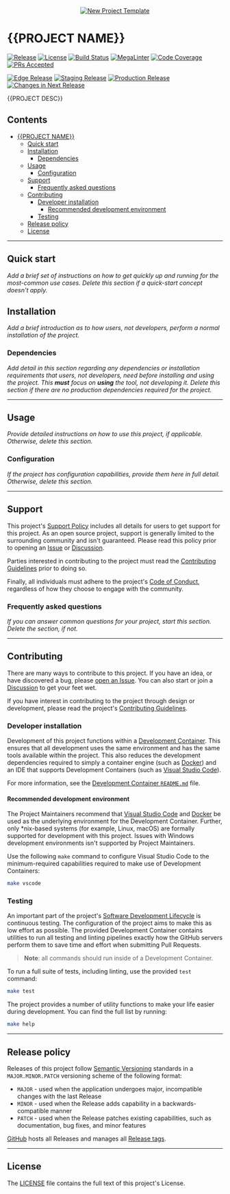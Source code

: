 <!-- markdownlint-disable MD041 MD033 -->
<!-- editorconfig-checker-disable -->

<!-- TODO - Update or remove the hero image. -->
<div align="center">
  <a href="https://github.com/andrewvaughan/template-core" target="blank" title="New Project Template">
    <!-- markdown-link-check-disable-next-line -->
    <img
      src="https://media.githubusercontent.com/media/andrewvaughan/template-assets/main/png/readme/template-banner-1897x499.png"
      alt="New Project Template"
      min-height="200px"
    />
  </a>
</div>
<!-- editorconfig-checker-enable -->

<!-- vale off -->

# {{PROJECT NAME}}

<!-- vale on -->

<!-- TODO - Update the URLs for these badges, below, to the appropriate state of the project. -->

[![Release][badge-release-img]][badge-release]
[![License][badge-license-img]][badge-license]
[![Build Status][badge-build-img]][badge-build]
[![MegaLinter][badge-megalinter-img]][badge-megalinter]
[![Code Coverage][badge-coverage-img]][badge-coverage]
[![PRs Accepted][badge-pr-rate-img]][badge-pr-rate]
<br/>

[![Edge Release][badge-rel-edge-img]][badge-rel-edge]
[![Staging Release][badge-rel-stage-img]][badge-rel-stage]
[![Production Release][badge-rel-prod-img]][badge-rel-prod]
[![Changes in Next Release][badge-changes-img]][badge-changes]

<!-- markdownlint-enable MD033 -->

{{PROJECT DESC}}

<!-- prettier-ignore-start -->
<!-- omit from toc -->
## Contents

- [{{PROJECT NAME}}](#project-name)
  - [Quick start](#quick-start)
  - [Installation](#installation)
    - [Dependencies](#dependencies)
  - [Usage](#usage)
    - [Configuration](#configuration)
  - [Support](#support)
    - [Frequently asked questions](#frequently-asked-questions)
  - [Contributing](#contributing)
    - [Developer installation](#developer-installation)
      - [Recommended development environment](#recommended-development-environment)
    - [Testing](#testing)
  - [Release policy](#release-policy)
  - [License](#license)

---
<!-- prettier-ignore-end -->

## Quick start

<!-- TODO - Add instructions for how to use (not develop) this utility quickly. -->

_Add a brief set of instructions on how to get quickly up and running for the most-common use cases. Delete this section
if a quick-start concept doesn't apply._

## Installation

<!-- TODO - Add instructions for how to perform a Production installation with all options. -->

_Add a brief introduction as to how users, not developers, perform a normal installation of the project._

### Dependencies

<!-- TODO - Add production dependency information. -->

_Add detail in this section regarding any dependencies or installation requirements that users, not developers, need
before installing and using the project. This **must** focus on **using** the tool, not developing it. Delete this
section if there are no production dependencies required for the project._

---

## Usage

<!-- TODO - Add usage instructions. -->

_Provide detailed instructions on how to use this project, if applicable. Otherwise, delete this section._

### Configuration

<!-- TODO - Add any configuration options and how to set them for the project. -->

_If the project has configuration capabilities, provide them here in full detail. Otherwise, delete this section._

---

## Support

This project's [Support Policy][support] includes all details for users to get support for this project. As an open
source project, support is generally limited to the surrounding community and isn't guaranteed. Please read this policy
prior to opening an [Issue][issues] or [Discussion][discussions].

Parties interested in contributing to the project must read the [Contributing Guidelines][contributing] prior to doing
so.

Finally, all individuals must adhere to the project's [Code of Conduct][code-of-conduct], regardless of how they choose
to engage with the community.

### Frequently asked questions

<!-- TODO - Add FAQ, if any. -->

_If you can answer common questions for your project, start this section. Delete the section, if not._

---

## Contributing

There are many ways to contribute to this project. If you have an idea, or have discovered a bug, please
[open an Issue][new-issue]. You can also start or join a [Discussion][discussions] to get your feet wet.

If you have interest in contributing to the project through design or development, please read the project's
[Contributing Guidelines][contributing].

### Developer installation

Development of this project functions within a [Development Container][devcontainer]. This ensures that all development
uses the same environment and has the same tools available within the project. This also reduces the development
dependencies required to simply a container engine (such as [Docker][docker]) and an IDE that supports Development
Containers (such as [Visual Studio Code][vs-code]).

For more information, see the [Development Container `README.md`][devcontainer-readme] file.

<!-- TODO - Add any additional information for developers, if necessary. -->

#### Recommended development environment

The Project Maintainers recommend that [Visual Studio Code][vs-code] and [Docker][docker] be used as the underlying
environment for the Development Container. Further, only *nix-based systems (for example, Linux, macOS) are formally
supported for development with this project. Issues with Windows development environments isn't supported by Project
Maintainers.

Use the following `make` command to configure Visual Studio Code to the minimum-required capabilities required to make
use of Development Containers:

```sh
make vscode
```

### Testing

An important part of the project's [Software Development Lifecycle][sdlc] is continuous testing. The configuration of
the project aims to make this as low effort as possible. The provided Development Container contains utilities to run
all testing and linting pipelines exactly how the GitHub servers perform them to save time and effort when submitting
Pull Requests.

> **Note**: all commands should run inside of a Development Container.

To run a full suite of tests, including linting, use the provided `test` command:

```sh
make test
```

The project provides a number of utility functions to make your life easier during development. You can find the full
list by running:

```bash
make help
```

---

## Release policy

Releases of this project follow [Semantic Versioning](http://semver.org/) standards in a `MAJOR.MINOR.PATCH` versioning
scheme of the following format:

- `MAJOR` - used when the application undergoes major, incompatible changes with the last Release
- `MINOR` - used when the Release adds capability in a backwards-compatible manner
- `PATCH` - used when the Release patches existing capabilities, such as documentation, bug fixes, and minor features

[GitHub][releases] hosts all Releases and manages all [Release tags][release-tags].

---

## License

The [LICENSE][license] file contains the full text of this project's License.

<!-- Link repository -->
<!-- editorconfig-checker-disable -->

[badge-build]: https://github.com/andrewvaughan/template-core/actions
[badge-build-img]: https://img.shields.io/badge/build-N/A-rgb(200%2C200%2C200).svg?style=flat&logo=dependabot&logoColor=white
[badge-changes]: https://github.com/andrewvaughan/template-core/commits/main/
[badge-changes-img]: https://img.shields.io/github/commits-since/andrewvaughan/template-core/latest?label=changes%20in%20next%20release
[badge-coverage]: https://github.com/andrewvaughan/template-core
[badge-coverage-img]: https://codecov.io/gh/andrewvaughan/template-core/branch/main/graph/badge.svg
[badge-discord]: https://discord.gg/6x6T3yMtvB
[badge-discord-img]: https://img.shields.io/badge/join%20the%20Discord-5865F2.svg?style=flat&logo=Discord&logoColor=white
[badge-license]: LICENSE
[badge-license-img]: https://img.shields.io/badge/license-MIT-blue.svg?style=flat&logo=opensourceinitiative&logoColor=white
[badge-megalinter]: https://github.com/andrewvaughan/template-core/actions/workflows/mega-linter.yml?query=branch%3Amain
[badge-megalinter-img]: https://github.com/andrewvaughan/template-core/actions/workflows/mega-linter.yml/badge.svg?branch=main
[badge-pr-rate]: https://github.com/andrewvaughan/template-core/graphs/commit-activity/
[badge-pr-rate-img]: https://img.shields.io/github/commit-activity/m/andrewvaughan/template-core/main?logo=github&label=PR%20accepted
[badge-rel-edge]: https://github.com/andrewvaughan/template-core/commits/main/
[badge-rel-edge-img]: https://img.shields.io/github/last-commit/andrewvaughan/template-core/main?label=edge%20release
[badge-rel-prod]: https://github.com/andrewvaughan/template-core/commits/production/
[badge-rel-prod-img]: https://img.shields.io/github/last-commit/andrewvaughan/template-core/production?label=prod%20release
[badge-rel-stage]: https://github.com/andrewvaughan/template-core/commits/staging/
[badge-rel-stage-img]: https://img.shields.io/github/last-commit/andrewvaughan/template-core/staging?label=stage%20release
[badge-release]: https://github.com/andrewvaughan/template-core/releases
[badge-release-img]: https://img.shields.io/github/v/release/andrewvaughan/template-core?sort=semver
[code-of-conduct]: .github/CODE_OF_CONDUCT.md
[contributing]: .github/CONTRIBUTING.md
[devcontainer]: https://containers.dev
[devcontainer-readme]: .devcontainer/README.md
[discussions]: https://github.com/andrewvaughan/template-core/discussions
[docker]: https://www.docker.com
[issues]: https://github.com/andrewvaughan/template-core/issues
[license]: LICENSE
[new-issue]: https://github.com/andrewvaughan/template-core/issues/new
[releases]: https://github.com/andrewvaughan/template-core/releases
[release-tags]: https://github.com/andrewvaughan/template-core/tags
[sdlc]: .github/CONTRIBUTING.md#software-development-lifecycle
[support]: .github/SUPPORT.md
[vs-code]: https://code.visualstudio.com/

<!-- editorconfig-checker-enable -->

